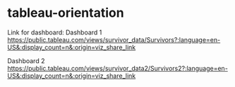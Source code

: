 # tableau-orientation

Link for dashboard: 
Dashboard 1
https://public.tableau.com/views/survivor_data/Survivors?:language=en-US&:display_count=n&:origin=viz_share_link

Dashboard 2
https://public.tableau.com/views/survivor_data2/Survivors2?:language=en-US&:display_count=n&:origin=viz_share_link 
